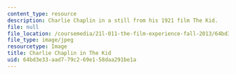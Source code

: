 ```yaml
---
content_type: resource
description: Charlie Chaplin in a still from his 1921 film The Kid.
file: null
file_location: /coursemedia/21l-011-the-film-experience-fall-2013/64bd3e33aad779c269e158daa291be1a_chaplin3.jpg
file_type: image/jpeg
resourcetype: Image
title: Charlie Chaplin in The Kid
uid: 64bd3e33-aad7-79c2-69e1-58daa291be1a
---
```

